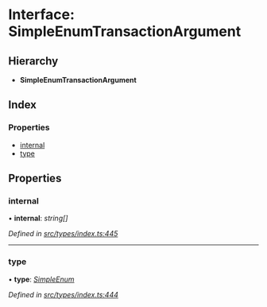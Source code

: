 # Interface: SimpleEnumTransactionArgument

## Hierarchy

* **SimpleEnumTransactionArgument**

## Index

### Properties

* [internal](simpleenumtransactionargument.md#internal)
* [type](simpleenumtransactionargument.md#type)

## Properties

###  internal

• **internal**: *string[]*

*Defined in [src/types/index.ts:445](https://github.com/PolymathNetwork/polymesh-sdk/blob/bd45e868/src/types/index.ts#L445)*

___

###  type

• **type**: *[SimpleEnum](../enums/transactionargumenttype.md#simpleenum)*

*Defined in [src/types/index.ts:444](https://github.com/PolymathNetwork/polymesh-sdk/blob/bd45e868/src/types/index.ts#L444)*
